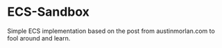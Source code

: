 # ECS-Sandbox
Simple ECS implementation based on the post from austinmorlan.com to fool around and learn.
